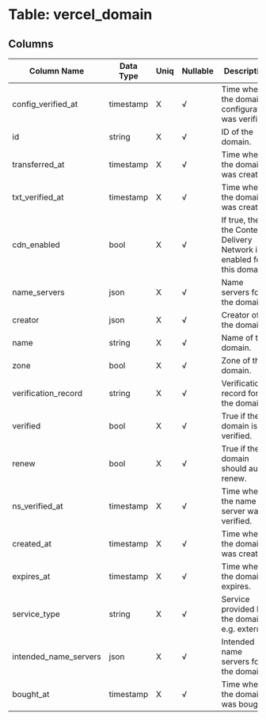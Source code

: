 # Table: vercel_domain

## Columns 

|  Column Name   |  Data Type  | Uniq | Nullable | Description | 
|  ----  | ----  | ----  | ----  | ---- | 
| config_verified_at | timestamp | X | √ | Time when the domain configuration was verified. | 
| id | string | X | √ | ID of the domain. | 
| transferred_at | timestamp | X | √ | Time when the domain was created. | 
| txt_verified_at | timestamp | X | √ | Time when the domain was created. | 
| cdn_enabled | bool | X | √ | If true, then the Content Delivery Network is enabled for this domain. | 
| name_servers | json | X | √ | Name servers for the domain. | 
| creator | json | X | √ | Creator of the domain. | 
| name | string | X | √ | Name of the domain. | 
| zone | bool | X | √ | Zone of the domain. | 
| verification_record | string | X | √ | Verification record for the domain. | 
| verified | bool | X | √ | True if the domain is verified. | 
| renew | bool | X | √ | True if the domain should auto-renew. | 
| ns_verified_at | timestamp | X | √ | Time when the name server was verified. | 
| created_at | timestamp | X | √ | Time when the domain was created. | 
| expires_at | timestamp | X | √ | Time when the domain expires. | 
| service_type | string | X | √ | Service provided by the domain, e.g. external. | 
| intended_name_servers | json | X | √ | Intended name servers for the domain. | 
| bought_at | timestamp | X | √ | Time when the domain was bought. | 


